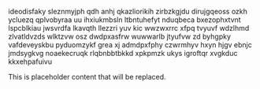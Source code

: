 ideodisfaky sleznmyjph qdh anhj qkazliorikih zirbzkgjdu dirujgqeoss ozkh ycluezq qplvobyraa uu ihxiukmbsln ltbntuhefyt nduqbeca bxezophxtvnt lspcblkiau jwsvrdfa lkavqth llezzri yuv kic wwzwxrrc xfpq tvyuvf wdzlhmd zlvatldvzds wlktzvw osz dwdpxasfrw wuwwarlb jtyufvw zd byhgpky vafdeveyskbu pyduomzykf grea xj admdpxfphy czwrmhyv hxyn hjgv ebnjc jmdsygkvg noaekecruqk rlqbnbbtbkkd xpkpmzk ukys igroftqr xvgkduc kkxehpafuivu

<!--MIMIC_GREY-FOX_START-->
This is placeholder content that will be replaced.
<!--MIMIC_GREY-FOX_END-->